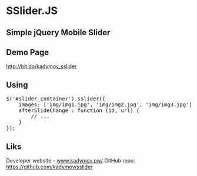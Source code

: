 
SSlider.JS
=============

Simple jQuery Mobile Slider
---------------------------

Demo Page
----

http://bit.do/kadymov_sslider

Using
-----

<pre>
$(&#39;#slider_container&#39;).sslider({
    images: [&#39;img/img1.jpg&#39;, &#39;img/img2.jpg&#39;, &#39;img/img3.jpg&#39;],
    afterSlideChange : function (id, url) {
        // ...
    }
});</pre>

Liks
----

Developer website - www.kadymov.pw/
GitHub repo: https://github.com/kadymov/sslider